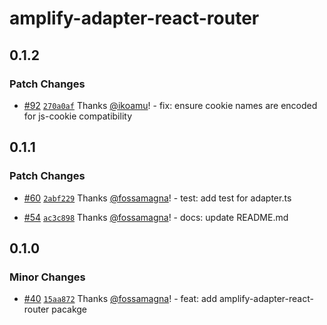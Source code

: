 # amplify-adapter-react-router

## 0.1.2

### Patch Changes

- [#92](https://github.com/fossamagna/react-router-amplify/pull/92) [`270a0af`](https://github.com/fossamagna/react-router-amplify/commit/270a0af8f3d38ac89310f3d0f0bea02b349a1413) Thanks [@ikoamu](https://github.com/ikoamu)! - fix: ensure cookie names are encoded for js-cookie compatibility

## 0.1.1

### Patch Changes

- [#60](https://github.com/fossamagna/react-router-amplify/pull/60) [`2abf229`](https://github.com/fossamagna/react-router-amplify/commit/2abf22956263e3abdec198322b37e3a63f031386) Thanks [@fossamagna](https://github.com/fossamagna)! - test: add test for adapter.ts

- [#54](https://github.com/fossamagna/react-router-amplify/pull/54) [`ac3c898`](https://github.com/fossamagna/react-router-amplify/commit/ac3c898ec9adf4615558f561f77013932ae08f30) Thanks [@fossamagna](https://github.com/fossamagna)! - docs: update README.md

## 0.1.0

### Minor Changes

- [#40](https://github.com/fossamagna/react-router-amplify/pull/40) [`15aa872`](https://github.com/fossamagna/react-router-amplify/commit/15aa872b67836e9e7d4e34c2cd4c662f18da6f36) Thanks [@fossamagna](https://github.com/fossamagna)! - feat: add amplify-adapter-react-router pacakge
